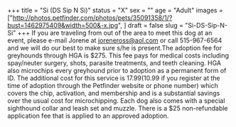 +++
title = "Si (DS Sip N Si)"
status = "X"
sex = ""
age = "Adult"
images = ["http://photos.petfinder.com/photos/pets/35091358/1/?bust=1462975409&width=500&-x.jpg",
]
draft = false
slug = "Si-DS-Sip-N-Si"
+++
If you are traveling from out of the area to meet this dog at an event, please e-mail Jorene at joreneross@aol.com or call 515-967-6564 and we will do our best to make sure s/he is present.The adoption fee for greyhounds through HGA is $275. This fee pays for medical costs including spay/neuter surgery, shots, parasite treatments, and teeth cleaning. HGA also microchips every greyhound prior to adoption as a permanent form of ID. The additional cost for this service is $17.99 ($10.99 if you register at the time of adoption through the Petfinder website or phone number) which covers the chip, activation, and membership and is a substantial savings over the usual cost for microchipping. Each dog also comes with a special sighthound collar and leash set and muzzle. There is a $25 non-refundable application fee that is applied to an approved adoption.
